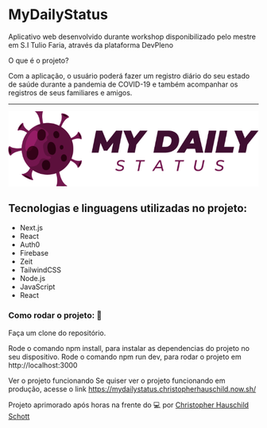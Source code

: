 # MyDailyStatus
Aplicativo web desenvolvido durante workshop disponibilizado pelo mestre em S.I Tulio Faria, através da plataforma DevPleno

O que é o projeto?

Com a aplicação, o usuário poderá fazer um registro diário do seu estado de saúde durante a pandemia de COVID-19 e também acompanhar os registros de seus familiares e amigos.

<hr>

<p align="center">
  <img width="600px" src="https://github.com/ChristopherHauschild/app-fullstackLab-workshop/blob/master/mdl.png?raw=true">
 </p>

## Tecnologias e linguagens utilizadas no projeto:

<ul>
<li>Next.js</li>
<li>React</li>
<li>Auth0</li>
<li>Firebase</li>
<li>Zeit</li>
<li>TailwindCSS</li>
<li>Node.js</li>
<li>JavaScript</li>
<li>React</li>
</ul>

### Como rodar o projeto: :rocket:
<div class="bg-purple-light">
Faça um clone do repositório.

Rode o comando npm install, para instalar as dependencias do projeto no seu dispositivo.
Rode o comando npm run dev, para rodar o projeto em http://localhost:3000
</div>

Ver o projeto funcionando
Se quiser ver o projeto funcionando em produção, acesse o link https://mydailystatus.christopherhauschild.now.sh/

Projeto aprimorado após horas na frente do :computer: por <a href="https://github.com/ChristopherHauschild"> Christopher Hauschild Schott </a>

